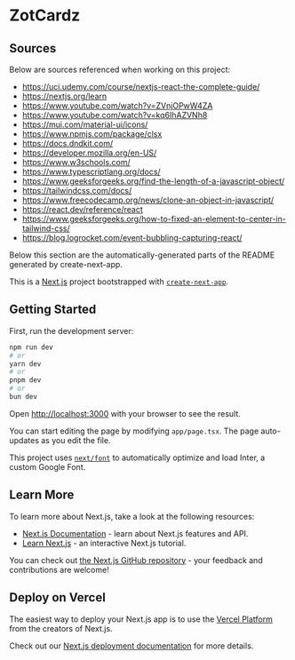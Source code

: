 # ZotCardz

## Sources

Below are sources referenced when working on this project:
- https://uci.udemy.com/course/nextjs-react-the-complete-guide/
- https://nextjs.org/learn
- https://www.youtube.com/watch?v=ZVnjOPwW4ZA
- https://www.youtube.com/watch?v=kq6IhAZVNh8
- https://mui.com/material-ui/icons/
- https://www.npmjs.com/package/clsx
- https://docs.dndkit.com/
- https://developer.mozilla.org/en-US/
- https://www.w3schools.com/
- https://www.typescriptlang.org/docs/
- https://www.geeksforgeeks.org/find-the-length-of-a-javascript-object/
- https://tailwindcss.com/docs/
- https://www.freecodecamp.org/news/clone-an-object-in-javascript/
- https://react.dev/reference/react
- https://www.geeksforgeeks.org/how-to-fixed-an-element-to-center-in-tailwind-css/
- https://blog.logrocket.com/event-bubbling-capturing-react/

Below this section are the automatically-generated parts of the README generated by create-next-app.

This is a [Next.js](https://nextjs.org/) project bootstrapped with [`create-next-app`](https://github.com/vercel/next.js/tree/canary/packages/create-next-app).

## Getting Started

First, run the development server:

```bash
npm run dev
# or
yarn dev
# or
pnpm dev
# or
bun dev
```

Open [http://localhost:3000](http://localhost:3000) with your browser to see the result.

You can start editing the page by modifying `app/page.tsx`. The page auto-updates as you edit the file.

This project uses [`next/font`](https://nextjs.org/docs/basic-features/font-optimization) to automatically optimize and load Inter, a custom Google Font.

## Learn More

To learn more about Next.js, take a look at the following resources:

- [Next.js Documentation](https://nextjs.org/docs) - learn about Next.js features and API.
- [Learn Next.js](https://nextjs.org/learn) - an interactive Next.js tutorial.

You can check out [the Next.js GitHub repository](https://github.com/vercel/next.js/) - your feedback and contributions are welcome!

## Deploy on Vercel

The easiest way to deploy your Next.js app is to use the [Vercel Platform](https://vercel.com/new?utm_medium=default-template&filter=next.js&utm_source=create-next-app&utm_campaign=create-next-app-readme) from the creators of Next.js.

Check out our [Next.js deployment documentation](https://nextjs.org/docs/deployment) for more details.
